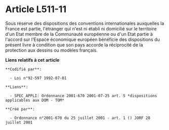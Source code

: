 # Article L511-11

Sous réserve des dispositions des conventions internationales auxquelles la France est partie, l'étranger qui n'est ni établi
ni domicilié sur le territoire d'un Etat membre de la Communauté européenne ou d'un Etat partie à l'accord sur l'Espace
économique européen bénéficie des dispositions du présent livre à condition que son pays accorde la réciprocité de la
protection aux dessins ou modèles français.

**Liens relatifs à cet article**

	**Codifié par**:

	  - Loi n°92-597 1992-07-01

	**Liens**:

	  - SPEC_APPLI: Ordonnance 2001-670 2001-07-25 art. 5 *dispositions applicables aux DOM - TOM*

	**Créé par**:

	  - Ordonnance n°2001-670 du 25 juillet 2001 - art. 1 () JORF 28 juillet 2001
